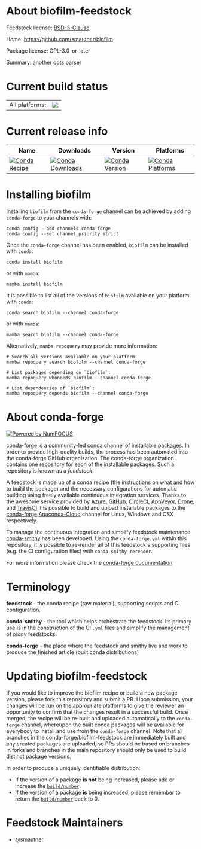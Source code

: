 About biofilm-feedstock
=======================

Feedstock license: [BSD-3-Clause](https://github.com/conda-forge/biofilm-feedstock/blob/main/LICENSE.txt)

Home: https://github.com/smautner/biofilm

Package license: GPL-3.0-or-later

Summary: another opts parser

Current build status
====================


<table><tr><td>All platforms:</td>
    <td>
      <a href="https://dev.azure.com/conda-forge/feedstock-builds/_build/latest?definitionId=16982&branchName=main">
        <img src="https://dev.azure.com/conda-forge/feedstock-builds/_apis/build/status/biofilm-feedstock?branchName=main">
      </a>
    </td>
  </tr>
</table>

Current release info
====================

| Name | Downloads | Version | Platforms |
| --- | --- | --- | --- |
| [![Conda Recipe](https://img.shields.io/badge/recipe-biofilm-green.svg)](https://anaconda.org/conda-forge/biofilm) | [![Conda Downloads](https://img.shields.io/conda/dn/conda-forge/biofilm.svg)](https://anaconda.org/conda-forge/biofilm) | [![Conda Version](https://img.shields.io/conda/vn/conda-forge/biofilm.svg)](https://anaconda.org/conda-forge/biofilm) | [![Conda Platforms](https://img.shields.io/conda/pn/conda-forge/biofilm.svg)](https://anaconda.org/conda-forge/biofilm) |

Installing biofilm
==================

Installing `biofilm` from the `conda-forge` channel can be achieved by adding `conda-forge` to your channels with:

```
conda config --add channels conda-forge
conda config --set channel_priority strict
```

Once the `conda-forge` channel has been enabled, `biofilm` can be installed with `conda`:

```
conda install biofilm
```

or with `mamba`:

```
mamba install biofilm
```

It is possible to list all of the versions of `biofilm` available on your platform with `conda`:

```
conda search biofilm --channel conda-forge
```

or with `mamba`:

```
mamba search biofilm --channel conda-forge
```

Alternatively, `mamba repoquery` may provide more information:

```
# Search all versions available on your platform:
mamba repoquery search biofilm --channel conda-forge

# List packages depending on `biofilm`:
mamba repoquery whoneeds biofilm --channel conda-forge

# List dependencies of `biofilm`:
mamba repoquery depends biofilm --channel conda-forge
```


About conda-forge
=================

[![Powered by
NumFOCUS](https://img.shields.io/badge/powered%20by-NumFOCUS-orange.svg?style=flat&colorA=E1523D&colorB=007D8A)](https://numfocus.org)

conda-forge is a community-led conda channel of installable packages.
In order to provide high-quality builds, the process has been automated into the
conda-forge GitHub organization. The conda-forge organization contains one repository
for each of the installable packages. Such a repository is known as a *feedstock*.

A feedstock is made up of a conda recipe (the instructions on what and how to build
the package) and the necessary configurations for automatic building using freely
available continuous integration services. Thanks to the awesome service provided by
[Azure](https://azure.microsoft.com/en-us/services/devops/), [GitHub](https://github.com/),
[CircleCI](https://circleci.com/), [AppVeyor](https://www.appveyor.com/),
[Drone](https://cloud.drone.io/welcome), and [TravisCI](https://travis-ci.com/)
it is possible to build and upload installable packages to the
[conda-forge](https://anaconda.org/conda-forge) [Anaconda-Cloud](https://anaconda.org/)
channel for Linux, Windows and OSX respectively.

To manage the continuous integration and simplify feedstock maintenance
[conda-smithy](https://github.com/conda-forge/conda-smithy) has been developed.
Using the ``conda-forge.yml`` within this repository, it is possible to re-render all of
this feedstock's supporting files (e.g. the CI configuration files) with ``conda smithy rerender``.

For more information please check the [conda-forge documentation](https://conda-forge.org/docs/).

Terminology
===========

**feedstock** - the conda recipe (raw material), supporting scripts and CI configuration.

**conda-smithy** - the tool which helps orchestrate the feedstock.
                   Its primary use is in the construction of the CI ``.yml`` files
                   and simplify the management of *many* feedstocks.

**conda-forge** - the place where the feedstock and smithy live and work to
                  produce the finished article (built conda distributions)


Updating biofilm-feedstock
==========================

If you would like to improve the biofilm recipe or build a new
package version, please fork this repository and submit a PR. Upon submission,
your changes will be run on the appropriate platforms to give the reviewer an
opportunity to confirm that the changes result in a successful build. Once
merged, the recipe will be re-built and uploaded automatically to the
`conda-forge` channel, whereupon the built conda packages will be available for
everybody to install and use from the `conda-forge` channel.
Note that all branches in the conda-forge/biofilm-feedstock are
immediately built and any created packages are uploaded, so PRs should be based
on branches in forks and branches in the main repository should only be used to
build distinct package versions.

In order to produce a uniquely identifiable distribution:
 * If the version of a package **is not** being increased, please add or increase
   the [``build/number``](https://docs.conda.io/projects/conda-build/en/latest/resources/define-metadata.html#build-number-and-string).
 * If the version of a package **is** being increased, please remember to return
   the [``build/number``](https://docs.conda.io/projects/conda-build/en/latest/resources/define-metadata.html#build-number-and-string)
   back to 0.

Feedstock Maintainers
=====================

* [@smautner](https://github.com/smautner/)

